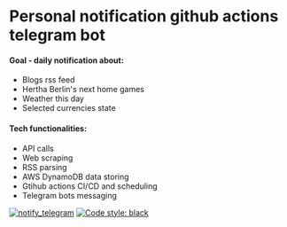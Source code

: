# Personal notification github actions telegram bot
#### Goal - daily notification about:
- Blogs rss feed
- Hertha Berlin's next home games
- Weather this day
- Selected currencies state

#### Tech functionalities:
- API calls
- Web scraping
- RSS parsing
- AWS DynamoDB data storing
- Gtihub actions CI/CD and scheduling
- Telegram bots messaging

[![notify_telegram](https://github.com/DaniilRoman/github-actions-test/actions/workflows/main.yml/badge.svg)](https://github.com/DaniilRoman/github-actions-test/actions/workflows/main.yml)
[![Code style: black](https://img.shields.io/badge/code%20style-black-000000.svg)](https://github.com/psf/black)
